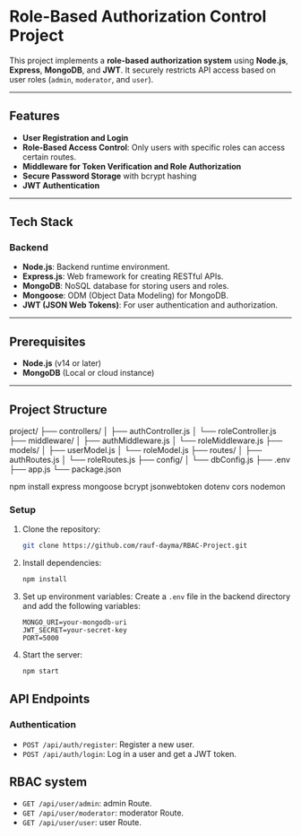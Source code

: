 # **Role-Based Authorization Control Project**

This project implements a **role-based authorization system** using **Node.js**, **Express**, **MongoDB**, and **JWT**. It securely restricts API access based on user roles (`admin`, `moderator`, and `user`).

---

## **Features**
- **User Registration and Login**
- **Role-Based Access Control**: Only users with specific roles can access certain routes.
- **Middleware for Token Verification and Role Authorization**
- **Secure Password Storage** with bcrypt hashing
- **JWT Authentication**

---

## **Tech Stack**

### **Backend**
- **Node.js**: Backend runtime environment.
- **Express.js**: Web framework for creating RESTful APIs.
- **MongoDB**: NoSQL database for storing users and roles.
- **Mongoose**: ODM (Object Data Modeling) for MongoDB.
- **JWT (JSON Web Tokens)**: For user authentication and authorization.

---

## **Prerequisites**
- **Node.js** (v14 or later)
- **MongoDB** (Local or cloud instance)

---

## **Project Structure**

project/ ├── controllers/ │ ├── authController.js │ └── roleController.js ├── middleware/ │ ├── authMiddleware.js │ └── roleMiddleware.js ├── models/ │ ├── userModel.js │ └── roleModel.js ├── routes/ │ ├── authRoutes.js │ └── roleRoutes.js ├── config/ │ └── dbConfig.js ├── .env ├── app.js └── package.json


npm install express mongoose bcrypt jsonwebtoken dotenv cors nodemon


### Setup

1. Clone the repository:
    ```bash
    git clone https://github.com/rauf-dayma/RBAC-Project.git
    ```
2. Install dependencies:
    ```bash
    npm install
    ```
3. Set up environment variables: Create a `.env` file in the backend directory and add the following variables:
    ```
    MONGO_URI=your-mongodb-uri
    JWT_SECRET=your-secret-key
    PORT=5000
    ```
4. Start the server:
    ```bash
    npm start
    ```
## API Endpoints

### Authentication
- `POST /api/auth/register`: Register a new user.
- `POST /api/auth/login`: Log in a user and get a JWT token.

## RBAC system
- `GET /api/user/admin`: admin Route.
- `GET /api/user/moderator`: moderator Route.
- `GET /api/user/user`: user Route.
